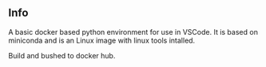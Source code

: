 
## Info

A basic docker based python environment for use in VSCode.
It is based on miniconda and is an Linux image with linux tools intalled.

Build and bushed to docker hub.
